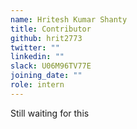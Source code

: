 ```yaml
---
name: Hritesh Kumar Shanty
title: Contributor
github: hrit2773
twitter: ""
linkedin: ""
slack: U06M96TV77E
joining_date: ""
role: intern
---
```


Still waiting for this
